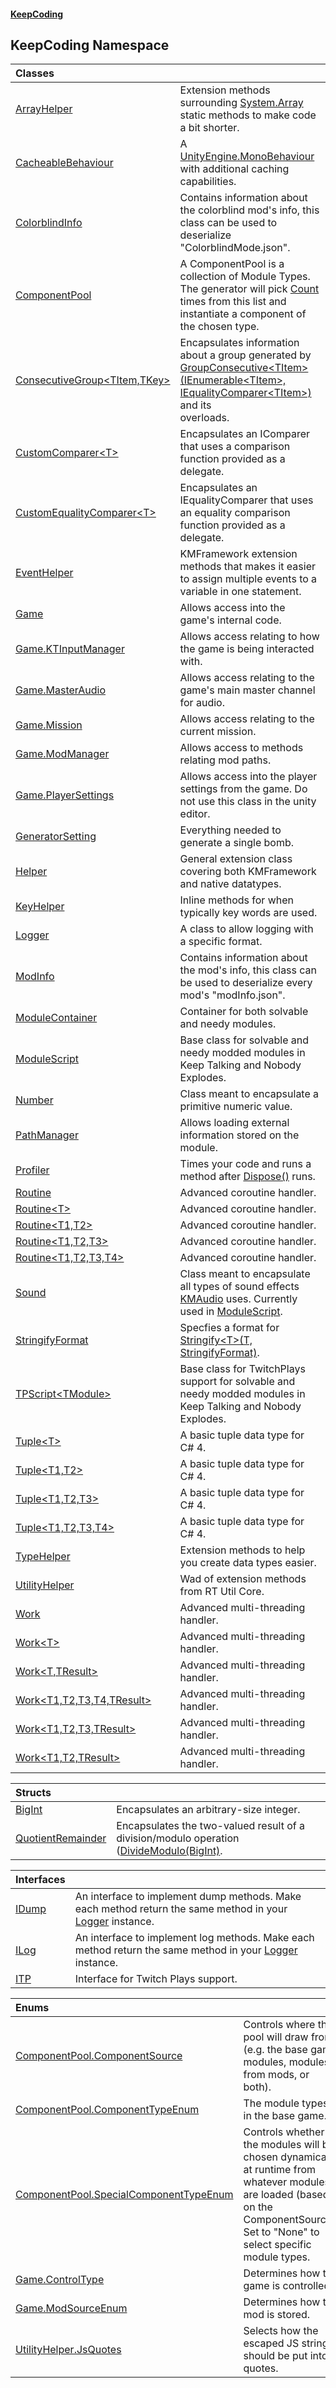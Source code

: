 #### [KeepCoding](index.md 'index')
## KeepCoding Namespace

| Classes | |
| :--- | :--- |
| [ArrayHelper](ArrayHelper.md 'KeepCoding.ArrayHelper') | Extension methods surrounding [System.Array](https://docs.microsoft.com/en-us/dotnet/api/System.Array 'System.Array') static methods to make code a bit shorter.<br/> |
| [CacheableBehaviour](CacheableBehaviour.md 'KeepCoding.CacheableBehaviour') | A [UnityEngine.MonoBehaviour](https://docs.microsoft.com/en-us/dotnet/api/UnityEngine.MonoBehaviour 'UnityEngine.MonoBehaviour') with additional caching capabilities. <br/> |
| [ColorblindInfo](ColorblindInfo.md 'KeepCoding.ColorblindInfo') | Contains information about the colorblind mod's info, this class can be used to deserialize "ColorblindMode.json".<br/> |
| [ComponentPool](ComponentPool.md 'KeepCoding.ComponentPool') | A ComponentPool is a collection of Module Types. The generator will pick [Count](ComponentPool.Count.md 'KeepCoding.ComponentPool.Count') times from this list and instantiate a component of the chosen type.<br/> |
| [ConsecutiveGroup&lt;TItem,TKey&gt;](ConsecutiveGroup.TItem.TKey..md 'KeepCoding.ConsecutiveGroup&lt;TItem,TKey&gt;') | Encapsulates information about a group generated by [GroupConsecutive&lt;TItem&gt;(IEnumerable&lt;TItem&gt;, IEqualityComparer&lt;TItem&gt;)](UtilityHelper.GroupConsecutive.hS43g96DChE4TeC8nfg1sw.md 'KeepCoding.UtilityHelper.GroupConsecutive&lt;TItem&gt;(System.Collections.Generic.IEnumerable&lt;TItem&gt;, System.Collections.Generic.IEqualityComparer&lt;TItem&gt;)') and its<br/>overloads. |
| [CustomComparer&lt;T&gt;](CustomComparer.T..md 'KeepCoding.CustomComparer&lt;T&gt;') | Encapsulates an IComparer<T> that uses a comparison function provided as a delegate. |
| [CustomEqualityComparer&lt;T&gt;](CustomEqualityComparer.T..md 'KeepCoding.CustomEqualityComparer&lt;T&gt;') | Encapsulates an IEqualityComparer<T> that uses an equality comparison function provided as a delegate. |
| [EventHelper](EventHelper.md 'KeepCoding.EventHelper') | KMFramework extension methods that makes it easier to assign multiple events to a variable in one statement.<br/> |
| [Game](Game.md 'KeepCoding.Game') | Allows access into the game's internal code. <br/> |
| [Game.KTInputManager](Game.KTInputManager.md 'KeepCoding.Game.KTInputManager') | Allows access relating to how the game is being interacted with.<br/> |
| [Game.MasterAudio](Game.MasterAudio.md 'KeepCoding.Game.MasterAudio') | Allows access relating to the game's main master channel for audio.<br/> |
| [Game.Mission](Game.Mission.md 'KeepCoding.Game.Mission') | Allows access relating to the current mission.<br/> |
| [Game.ModManager](Game.ModManager.md 'KeepCoding.Game.ModManager') | Allows access to methods relating mod paths.<br/> |
| [Game.PlayerSettings](Game.PlayerSettings.md 'KeepCoding.Game.PlayerSettings') | Allows access into the player settings from the game. Do not use this class in the unity editor. <br/> |
| [GeneratorSetting](GeneratorSetting.md 'KeepCoding.GeneratorSetting') | Everything needed to generate a single bomb.<br/> |
| [Helper](Helper.md 'KeepCoding.Helper') | General extension class covering both KMFramework and native datatypes.<br/> |
| [KeyHelper](KeyHelper.md 'KeepCoding.KeyHelper') | Inline methods for when typically key words are used.<br/> |
| [Logger](Logger.md 'KeepCoding.Logger') | A class to allow logging with a specific format.<br/> |
| [ModInfo](ModInfo.md 'KeepCoding.ModInfo') | Contains information about the mod's info, this class can be used to deserialize every mod's "modInfo.json".<br/> |
| [ModuleContainer](ModuleContainer.md 'KeepCoding.ModuleContainer') | Container for both solvable and needy modules.<br/> |
| [ModuleScript](ModuleScript.md 'KeepCoding.ModuleScript') | Base class for solvable and needy modded modules in Keep Talking and Nobody Explodes.<br/> |
| [Number](Number.md 'KeepCoding.Number') | Class meant to encapsulate a primitive numeric value.<br/> |
| [PathManager](PathManager.md 'KeepCoding.PathManager') | Allows loading external information stored on the module. <br/> |
| [Profiler](Profiler.md 'KeepCoding.Profiler') | Times your code and runs a method after [Dispose()](Profiler.Dispose().md 'KeepCoding.Profiler.Dispose()') runs.<br/> |
| [Routine](Routine.md 'KeepCoding.Routine') | Advanced coroutine handler.<br/> |
| [Routine&lt;T&gt;](Routine.T..md 'KeepCoding.Routine&lt;T&gt;') | Advanced coroutine handler. <br/> |
| [Routine&lt;T1,T2&gt;](Routine.T1.T2..md 'KeepCoding.Routine&lt;T1,T2&gt;') | Advanced coroutine handler. <br/> |
| [Routine&lt;T1,T2,T3&gt;](Routine.T1.T2.T3..md 'KeepCoding.Routine&lt;T1,T2,T3&gt;') | Advanced coroutine handler. <br/> |
| [Routine&lt;T1,T2,T3,T4&gt;](Routine.T1.T2.T3.T4..md 'KeepCoding.Routine&lt;T1,T2,T3,T4&gt;') | Advanced coroutine handler. <br/> |
| [Sound](Sound.md 'KeepCoding.Sound') | Class meant to encapsulate all types of sound effects [KMAudio](https://docs.microsoft.com/en-us/dotnet/api/KMAudio 'KMAudio') uses. Currently used in [ModuleScript](ModuleScript.md 'KeepCoding.ModuleScript').<br/> |
| [StringifyFormat](StringifyFormat.md 'KeepCoding.StringifyFormat') | Specfies a format for [Stringify&lt;T&gt;(T, StringifyFormat)](Helper.Stringify.MMjDPqfcLXL+EYRaH4glrw.md 'KeepCoding.Helper.Stringify&lt;T&gt;(T, KeepCoding.StringifyFormat)').<br/> |
| [TPScript&lt;TModule&gt;](TPScript.TModule..md 'KeepCoding.TPScript&lt;TModule&gt;') | Base class for TwitchPlays support for solvable and needy modded modules in Keep Talking and Nobody Explodes. <br/> |
| [Tuple&lt;T&gt;](Tuple.T..md 'KeepCoding.Tuple&lt;T&gt;') | A basic tuple data type for C# 4.<br/> |
| [Tuple&lt;T1,T2&gt;](Tuple.T1.T2..md 'KeepCoding.Tuple&lt;T1,T2&gt;') | A basic tuple data type for C# 4. <br/> |
| [Tuple&lt;T1,T2,T3&gt;](Tuple.T1.T2.T3..md 'KeepCoding.Tuple&lt;T1,T2,T3&gt;') | A basic tuple data type for C# 4. <br/> |
| [Tuple&lt;T1,T2,T3,T4&gt;](Tuple.T1.T2.T3.T4..md 'KeepCoding.Tuple&lt;T1,T2,T3,T4&gt;') | A basic tuple data type for C# 4. <br/> |
| [TypeHelper](TypeHelper.md 'KeepCoding.TypeHelper') | Extension methods to help you create data types easier.<br/> |
| [UtilityHelper](UtilityHelper.md 'KeepCoding.UtilityHelper') | Wad of extension methods from RT Util Core.<br/> |
| [Work](Work.md 'KeepCoding.Work') | Advanced multi-threading handler.<br/> |
| [Work&lt;T&gt;](Work.T..md 'KeepCoding.Work&lt;T&gt;') | Advanced multi-threading handler.<br/> |
| [Work&lt;T,TResult&gt;](Work.T.TResult..md 'KeepCoding.Work&lt;T,TResult&gt;') | Advanced multi-threading handler.<br/> |
| [Work&lt;T1,T2,T3,T4,TResult&gt;](Work.T1.T2.T3.T4.TResult..md 'KeepCoding.Work&lt;T1,T2,T3,T4,TResult&gt;') | Advanced multi-threading handler.<br/> |
| [Work&lt;T1,T2,T3,TResult&gt;](Work.T1.T2.T3.TResult..md 'KeepCoding.Work&lt;T1,T2,T3,TResult&gt;') | Advanced multi-threading handler.<br/> |
| [Work&lt;T1,T2,TResult&gt;](Work.T1.T2.TResult..md 'KeepCoding.Work&lt;T1,T2,TResult&gt;') | Advanced multi-threading handler.<br/> |

| Structs | |
| :--- | :--- |
| [BigInt](BigInt.md 'KeepCoding.BigInt') | Encapsulates an arbitrary-size integer.<br/> |
| [QuotientRemainder](QuotientRemainder.md 'KeepCoding.QuotientRemainder') | Encapsulates the two-valued result of a division/modulo operation ([DivideModulo(BigInt)](BigInt.DivideModulo.hKNytB2JMgJyLX17vZnr3Q.md 'KeepCoding.BigInt.DivideModulo(KeepCoding.BigInt)').<br/> |

| Interfaces | |
| :--- | :--- |
| [IDump](IDump.md 'KeepCoding.IDump') | An interface to implement dump methods. Make each method return the same method in your [Logger](Logger.md 'KeepCoding.Logger') instance. <br/> |
| [ILog](ILog.md 'KeepCoding.ILog') | An interface to implement log methods. Make each method return the same method in your [Logger](Logger.md 'KeepCoding.Logger') instance.  <br/> |
| [ITP](ITP.md 'KeepCoding.ITP') | Interface for Twitch Plays support. <br/> |

| Enums | |
| :--- | :--- |
| [ComponentPool.ComponentSource](ComponentPool.ComponentSource.md 'KeepCoding.ComponentPool.ComponentSource') | Controls where this pool will draw from (e.g. the base game modules, modules from mods, or both).<br/> |
| [ComponentPool.ComponentTypeEnum](ComponentPool.ComponentTypeEnum.md 'KeepCoding.ComponentPool.ComponentTypeEnum') | The module types in the base game.<br/> |
| [ComponentPool.SpecialComponentTypeEnum](ComponentPool.SpecialComponentTypeEnum.md 'KeepCoding.ComponentPool.SpecialComponentTypeEnum') | Controls whether the modules will be chosen dynamically at runtime from whatever modules are loaded (based on the ComponentSource). Set to "None" to select specific module types.<br/> |
| [Game.ControlType](Game.ControlType.md 'KeepCoding.Game.ControlType') | Determines how the game is controlled.<br/> |
| [Game.ModSourceEnum](Game.ModSourceEnum.md 'KeepCoding.Game.ModSourceEnum') | Determines how the mod is stored.<br/> |
| [UtilityHelper.JsQuotes](UtilityHelper.JsQuotes.md 'KeepCoding.UtilityHelper.JsQuotes') | Selects how the escaped JS string should be put into quotes. |
